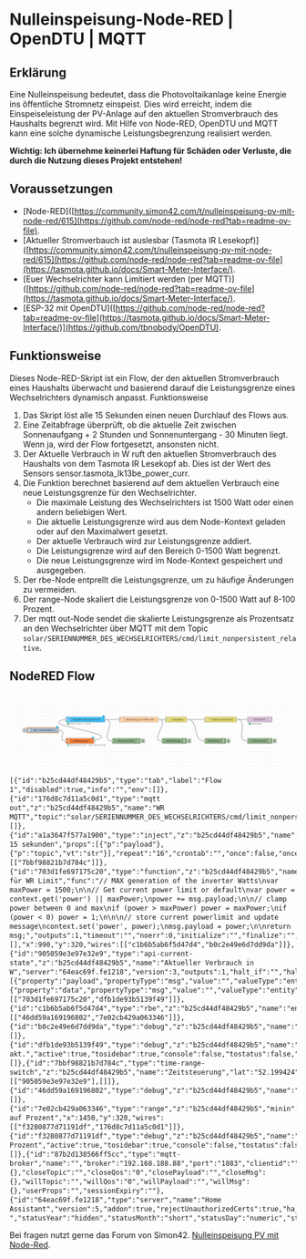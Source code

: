 # Nulleinspeisung-Node-RED | OpenDTU | MQTT 

## Erklärung
Eine Nulleinspeisung bedeutet, dass die Photovoltaikanlage keine Energie ins öffentliche Stromnetz einspeist. Dies wird erreicht, 
indem die Einspeiseleistung der PV-Anlage auf den aktuellen Stromverbrauch des Haushalts begrenzt wird.
Mit Hilfe von Node-RED, OpenDTU und MQTT kann eine solche dynamische Leistungsbegrenzung realisiert werden.

**Wichtig: Ich übernehme keinerlei Haftung für Schäden oder Verluste, die durch die Nutzung dieses Projekt entstehen!**

## Voraussetzungen
- [Node-RED]([https://community.simon42.com/t/nulleinspeisung-pv-mit-node-red/615](https://github.com/node-red/node-red?tab=readme-ov-file).
- [Aktueller Stromverbauch ist auslesbar (Tasmota IR Lesekopf)]([https://community.simon42.com/t/nulleinspeisung-pv-mit-node-red/615](https://github.com/node-red/node-red?tab=readme-ov-file](https://tasmota.github.io/docs/Smart-Meter-Interface/).
- [Euer Wechselrichter kann Limitiert werden (per MQTT)]([https://github.com/node-red/node-red?tab=readme-ov-file](https://tasmota.github.io/docs/Smart-Meter-Interface/).
- [ESP-32 mit OpenDTU]([https://github.com/node-red/node-red?tab=readme-ov-file](https://tasmota.github.io/docs/Smart-Meter-Interface/)](https://github.com/tbnobody/OpenDTU).

## Funktionsweise

Dieses Node-RED-Skript ist ein Flow, der den aktuellen Stromverbrauch eines Haushalts überwacht und basierend darauf die Leistungsgrenze eines Wechselrichters dynamisch anpasst.
Funktionsweise
  1. Das Skript löst alle 15 Sekunden einen neuen Durchlauf des Flows aus.
  2. Eine Zeitabfrage überprüft, ob die aktuelle Zeit zwischen Sonnenaufgang + 2 Stunden und Sonnenuntergang - 30 Minuten liegt. Wenn ja, wird der Flow fortgesetzt, ansonsten nicht.
  3. Der Aktuelle Verbrauch in W ruft den aktuellen Stromverbrauch des Haushalts von dem Tasmota IR Lesekopf ab. Dies ist der Wert des Sensors sensor.tasmota_lk13be_power_curr.
  4. Die Funktion berechnet basierend auf dem aktuellen Verbrauch eine neue Leistungsgrenze für den Wechselrichter.
       - Die maximale Leistung des Wechselrichters ist 1500 Watt oder einen andern beliebigen Wert.
       - Die aktuelle Leistungsgrenze wird aus dem Node-Kontext geladen oder auf den Maximalwert gesetzt.
       - Der aktuelle Verbrauch wird zur Leistungsgrenze addiert.
       - Die Leistungsgrenze wird auf den Bereich 0-1500 Watt begrenzt.
       - Die neue Leistungsgrenze wird im Node-Kontext gespeichert und ausgegeben.
  5. Der rbe-Node entprellt die Leistungsgrenze, um zu häufige Änderungen zu vermeiden.
  6. Der range-Node skaliert die Leistungsgrenze von 0-1500 Watt auf 8-100 Prozent.
  7. Der mqtt out-Node sendet die skalierte Leistungsgrenze als Prozentsatz an den Wechselrichter über MQTT mit dem Topic `solar/SERIENNUMMER_DES_WECHSELRICHTERS/cmd/limit_nonpersistent_relative`.

## NodeRED Flow

![Screenshot](./Node-RED_Flow.png)

```code
[{"id":"b25cd44df48429b5","type":"tab","label":"Flow 1","disabled":true,"info":"","env":[]},{"id":"176d8c7d11a5c0d1","type":"mqtt out","z":"b25cd44df48429b5","name":"WR MQTT","topic":"solar/SERIENNUMMER_DES_WECHSELRICHTERS/cmd/limit_nonpersistent_relative","qos":"","retain":"","respTopic":"","contentType":"","userProps":"","correl":"","expiry":"","broker":"87b2d138566ff5cc","x":1670,"y":320,"wires":[]},{"id":"a1a3647f577a1900","type":"inject","z":"b25cd44df48429b5","name":"alle 15 sekunden","props":[{"p":"payload"},{"p":"topic","vt":"str"}],"repeat":"16","crontab":"","once":false,"onceDelay":0.1,"topic":"","payload":"","payloadType":"date","x":130,"y":320,"wires":[["7bbf98821b7d784c"]]},{"id":"703d1fe697175c20","type":"function","z":"b25cd44df48429b5","name":"Berechnung für WR Limit","func":"// MAX generation of the inverter Watts\nvar maxPower = 1500;\n\n// Get current power limit or default\nvar power = context.get('power') || maxPower;\npower += msg.payload;\n\n// clamp power between 0 and max\nif (power > maxPower) power = maxPower;\nif (power < 0) power = 1;\n\n\n// store current powerlimit and update message\ncontext.set('power', power);\nmsg.payload = power;\n\nreturn msg;","outputs":1,"timeout":"","noerr":0,"initialize":"","finalize":"","libs":[],"x":990,"y":320,"wires":[["c1b6b5ab6f5d47d4","b0c2e49e6d7dd9da"]]},{"id":"905059e3e97e32e9","type":"api-current-state","z":"b25cd44df48429b5","name":"Aktueller Verbrauch in W","server":"64eac69f.fe1218","version":3,"outputs":1,"halt_if":"","halt_if_type":"str","halt_if_compare":"is","entity_id":"sensor.tasmota_lk13be_power_curr","state_type":"num","blockInputOverrides":false,"outputProperties":[{"property":"payload","propertyType":"msg","value":"","valueType":"entityState"},{"property":"data","propertyType":"msg","value":"","valueType":"entity"}],"for":"0","forType":"num","forUnits":"minutes","override_topic":false,"state_location":"payload","override_payload":"msg","entity_location":"data","override_data":"msg","x":670,"y":320,"wires":[["703d1fe697175c20","dfb1de93b5139f49"]]},{"id":"c1b6b5ab6f5d47d4","type":"rbe","z":"b25cd44df48429b5","name":"entprellen","func":"deadband","gap":"30","start":"","inout":"in","septopics":false,"property":"payload","topi":"topic","x":1200,"y":320,"wires":[["46dd59a169196802","7e02cb429a063346"]]},{"id":"b0c2e49e6d7dd9da","type":"debug","z":"b25cd44df48429b5","name":"Berechnung","active":true,"tosidebar":true,"console":false,"tostatus":false,"complete":"payload","targetType":"msg","statusVal":"","statusType":"auto","x":1190,"y":440,"wires":[]},{"id":"dfb1de93b5139f49","type":"debug","z":"b25cd44df48429b5","name":"Verbrauch akt.","active":true,"tosidebar":true,"console":false,"tostatus":false,"complete":"payload","targetType":"msg","statusVal":"","statusType":"auto","x":920,"y":440,"wires":[]},{"id":"7bbf98821b7d784c","type":"time-range-switch","z":"b25cd44df48429b5","name":"Zeitsteuerung","lat":"52.199424","lon":"13.4742016","startTime":"sunrise","endTime":"sunset","startOffset":"120","endOffset":"-30","x":380,"y":280,"wires":[["905059e3e97e32e9"],[]]},{"id":"46dd59a169196802","type":"debug","z":"b25cd44df48429b5","name":"Entprellen","active":true,"tosidebar":true,"console":false,"tostatus":false,"complete":"payload","targetType":"msg","statusVal":"","statusType":"auto","x":1420,"y":440,"wires":[]},{"id":"7e02cb429a063346","type":"range","z":"b25cd44df48429b5","minin":"0","maxin":"1500","minout":"8","maxout":"100","action":"scale","round":true,"property":"payload","name":"Ändern auf Prozent","x":1450,"y":320,"wires":[["f3280877d71191df","176d8c7d11a5c0d1"]]},{"id":"f3280877d71191df","type":"debug","z":"b25cd44df48429b5","name":"Auf Prozent","active":true,"tosidebar":true,"console":false,"tostatus":false,"complete":"payload","targetType":"msg","statusVal":"","statusType":"auto","x":1670,"y":440,"wires":[]},{"id":"87b2d138566ff5cc","type":"mqtt-broker","name":"","broker":"192.168.188.88","port":"1883","clientid":"","autoConnect":true,"usetls":false,"protocolVersion":"4","keepalive":"60","cleansession":true,"autoUnsubscribe":true,"birthTopic":"","birthQos":"0","birthPayload":"","birthMsg":{},"closeTopic":"","closeQos":"0","closePayload":"","closeMsg":{},"willTopic":"","willQos":"0","willPayload":"","willMsg":{},"userProps":"","sessionExpiry":""},{"id":"64eac69f.fe1218","type":"server","name":"Home Assistant","version":5,"addon":true,"rejectUnauthorizedCerts":true,"ha_boolean":"y|yes|true|on|home|open","connectionDelay":true,"cacheJson":true,"heartbeat":false,"heartbeatInterval":30,"areaSelector":"friendlyName","deviceSelector":"friendlyName","entitySelector":"friendlyName","statusSeparator":"at: ","statusYear":"hidden","statusMonth":"short","statusDay":"numeric","statusHourCycle":"h23","statusTimeFormat":"h:m","enableGlobalContextStore":true}]
```

Bei fragen nutzt gerne das Forum von Simon42. [Nulleinspeisung PV mit Node-Red](https://community.simon42.com/t/nulleinspeisung-pv-mit-node-red/615).
